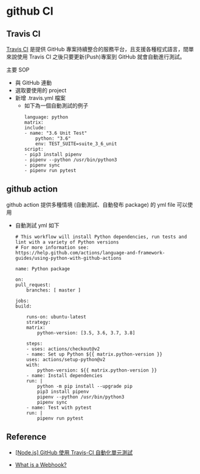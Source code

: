# github CI

## Travis CI

[Travis CI](https://travis-ci.org/) 是提供 GitHub 專案持續整合的服務平台，且支援各種程式語言，間單來說使用 Travis CI 之後只要更新(Push)專案到 GitHub 就會自動進行測試。

主要 SOP

- 與 GitHub 連動
- 選取要使用的 project
- 新增 .travis.yml 檔案
    - 如下為一個自動測試的例子
        ```
        language: python
        matrix:
        include:
        - name: "3.6 Unit Test"
            python: "3.6"
            env: TEST_SUITE=suite_3_6_unit
        script:
        - pip3 install pipenv
        - pipenv --python /usr/bin/python3
        - pipenv sync
        - pipenv run pytest
        ```


## github action

github action 提供多種情境 (自動測試、自動發布 package) 的 yml file 可以使用

- 自動測試 yml 如下

    ```
    # This workflow will install Python dependencies, run tests and lint with a variety of Python versions
    # For more information see: https://help.github.com/actions/language-and-framework-guides/using-python-with-github-actions

    name: Python package

    on:
    pull_request:
        branches: [ master ]

    jobs:
    build:

        runs-on: ubuntu-latest
        strategy:
        matrix:
            python-version: [3.5, 3.6, 3.7, 3.8]

        steps:
        - uses: actions/checkout@v2
        - name: Set up Python ${{ matrix.python-version }}
        uses: actions/setup-python@v2
        with:
            python-version: ${{ matrix.python-version }}
        - name: Install dependencies
        run: |
            python -m pip install --upgrade pip
            pip3 install pipenv
            pipenv --python /usr/bin/python3
            pipenv sync
        - name: Test with pytest
        run: |
            pipenv run pytest

    ```

## Reference

- [[Node.js] GitHub 使用 Travis-CI 自動化單元測試](https://andy6804tw.github.io/2018/03/16/travis-ci-tutorial/)

- [What is a Webhook?](https://codeburst.io/what-are-webhooks-b04ec2bf9ca2)